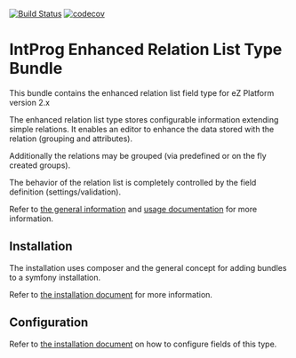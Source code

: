 
[![Build Status](https://travis-ci.org/intenseprogramming/enhanced-relationlist-type-bundle.svg?branch=master)](https://travis-ci.org/intenseprogramming/enhanced-relationlist-type-bundle)
[![codecov](https://codecov.io/gh/intenseprogramming/enhanced-relationlist-type-bundle/branch/master/graph/badge.svg)](https://codecov.io/gh/intenseprogramming/enhanced-relationlist-type-bundle)

# IntProg Enhanced Relation List Type Bundle

This bundle contains the enhanced relation list field type for eZ Platform version 2.x

The enhanced relation list type stores configurable information extending simple relations. It enables an editor to
enhance the data stored with the relation (grouping and attributes).

Additionally the relations may be grouped (via predefined or on the fly created groups).

The behavior of the relation list is completely controlled by the field definition (settings/validation).

Refer to [the general information](doc/GENERAL.md) and [usage documentation](doc/USAGE.md) for more information.

## Installation

The installation uses composer and the general concept for adding bundles to a symfony installation.

Refer to [the installation document](doc/INSTALLATION.md) for more information.

## Configuration

Refer to [the installation document](doc/CONFIGURATION.md) on how to configure fields of this type.
